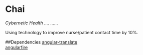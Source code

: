 Chai
====
_Cybernetic Health .... ......_

Using technology to improve nurse/patient contact time by 10%.

##Dependencies
[angular-translate](http://angular-translate.github.io/)  
[angularfire](https://www.firebase.com/quickstart/angularjs.html)  

